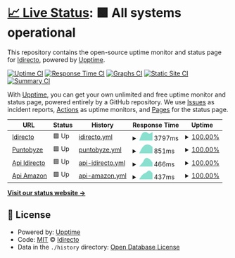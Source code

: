 # [📈 Live Status](https://idirecto.github.io/status): <!--live status--> **🟩 All systems operational**

This repository contains the open-source uptime monitor and status page for [Idirecto](https://idirecto.github.io/status), powered by [Upptime](https://github.com/upptime/upptime).

[![Uptime CI](https://github.com/idirecto/status/workflows/Uptime%20CI/badge.svg)](https://github.com/idirecto/status/actions?query=workflow%3A%22Uptime+CI%22)
[![Response Time CI](https://github.com/idirecto/status/workflows/Response%20Time%20CI/badge.svg)](https://github.com/idirecto/status/actions?query=workflow%3A%22Response+Time+CI%22)
[![Graphs CI](https://github.com/idirecto/status/workflows/Graphs%20CI/badge.svg)](https://github.com/idirecto/status/actions?query=workflow%3A%22Graphs+CI%22)
[![Static Site CI](https://github.com/idirecto/status/workflows/Static%20Site%20CI/badge.svg)](https://github.com/idirecto/status/actions?query=workflow%3A%22Static+Site+CI%22)
[![Summary CI](https://github.com/idirecto/status/workflows/Summary%20CI/badge.svg)](https://github.com/idirecto/status/actions?query=workflow%3A%22Summary+CI%22)

With [Upptime](https://upptime.js.org), you can get your own unlimited and free uptime monitor and status page, powered entirely by a GitHub repository. We use [Issues](https://github.com/idirecto/status/issues) as incident reports, [Actions](https://github.com/idirecto/status/actions) as uptime monitors, and [Pages](https://idirecto.github.io/status) for the status page.

<!--start: status pages-->
<!-- This summary is generated by Upptime (https://github.com/upptime/upptime) -->
<!-- Do not edit this manually, your changes will be overwritten -->
<!-- prettier-ignore -->
| URL | Status | History | Response Time | Uptime |
| --- | ------ | ------- | ------------- | ------ |
| <img alt="" src="https://favicons.githubusercontent.com/idirecto.es" height="13"> [Idirecto](https://idirecto.es) | 🟩 Up | [idirecto.yml](https://github.com/idirecto/status/commits/HEAD/history/idirecto.yml) | <details><summary><img alt="Response time graph" src="./graphs/idirecto/response-time-week.png" height="20"> 3797ms</summary><br><a href="https://idirecto.github.io/status/history/idirecto"><img alt="Response time 3797" src="https://img.shields.io/endpoint?url=https%3A%2F%2Fraw.githubusercontent.com%2Fidirecto%2Fstatus%2FHEAD%2Fapi%2Fidirecto%2Fresponse-time.json"></a><br><a href="https://idirecto.github.io/status/history/idirecto"><img alt="24-hour response time 3213" src="https://img.shields.io/endpoint?url=https%3A%2F%2Fraw.githubusercontent.com%2Fidirecto%2Fstatus%2FHEAD%2Fapi%2Fidirecto%2Fresponse-time-day.json"></a><br><a href="https://idirecto.github.io/status/history/idirecto"><img alt="7-day response time 3797" src="https://img.shields.io/endpoint?url=https%3A%2F%2Fraw.githubusercontent.com%2Fidirecto%2Fstatus%2FHEAD%2Fapi%2Fidirecto%2Fresponse-time-week.json"></a><br><a href="https://idirecto.github.io/status/history/idirecto"><img alt="30-day response time 3797" src="https://img.shields.io/endpoint?url=https%3A%2F%2Fraw.githubusercontent.com%2Fidirecto%2Fstatus%2FHEAD%2Fapi%2Fidirecto%2Fresponse-time-month.json"></a><br><a href="https://idirecto.github.io/status/history/idirecto"><img alt="1-year response time 3797" src="https://img.shields.io/endpoint?url=https%3A%2F%2Fraw.githubusercontent.com%2Fidirecto%2Fstatus%2FHEAD%2Fapi%2Fidirecto%2Fresponse-time-year.json"></a></details> | <details><summary><a href="https://idirecto.github.io/status/history/idirecto">100.00%</a></summary><a href="https://idirecto.github.io/status/history/idirecto"><img alt="All-time uptime 100.00%" src="https://img.shields.io/endpoint?url=https%3A%2F%2Fraw.githubusercontent.com%2Fidirecto%2Fstatus%2FHEAD%2Fapi%2Fidirecto%2Fuptime.json"></a><br><a href="https://idirecto.github.io/status/history/idirecto"><img alt="24-hour uptime 100.00%" src="https://img.shields.io/endpoint?url=https%3A%2F%2Fraw.githubusercontent.com%2Fidirecto%2Fstatus%2FHEAD%2Fapi%2Fidirecto%2Fuptime-day.json"></a><br><a href="https://idirecto.github.io/status/history/idirecto"><img alt="7-day uptime 100.00%" src="https://img.shields.io/endpoint?url=https%3A%2F%2Fraw.githubusercontent.com%2Fidirecto%2Fstatus%2FHEAD%2Fapi%2Fidirecto%2Fuptime-week.json"></a><br><a href="https://idirecto.github.io/status/history/idirecto"><img alt="30-day uptime 100.00%" src="https://img.shields.io/endpoint?url=https%3A%2F%2Fraw.githubusercontent.com%2Fidirecto%2Fstatus%2FHEAD%2Fapi%2Fidirecto%2Fuptime-month.json"></a><br><a href="https://idirecto.github.io/status/history/idirecto"><img alt="1-year uptime 100.00%" src="https://img.shields.io/endpoint?url=https%3A%2F%2Fraw.githubusercontent.com%2Fidirecto%2Fstatus%2FHEAD%2Fapi%2Fidirecto%2Fuptime-year.json"></a></details>
| <img alt="" src="https://favicons.githubusercontent.com/puntobyze.com" height="13"> [Puntobyze](https://puntobyze.com) | 🟩 Up | [puntobyze.yml](https://github.com/idirecto/status/commits/HEAD/history/puntobyze.yml) | <details><summary><img alt="Response time graph" src="./graphs/puntobyze/response-time-week.png" height="20"> 851ms</summary><br><a href="https://idirecto.github.io/status/history/puntobyze"><img alt="Response time 851" src="https://img.shields.io/endpoint?url=https%3A%2F%2Fraw.githubusercontent.com%2Fidirecto%2Fstatus%2FHEAD%2Fapi%2Fpuntobyze%2Fresponse-time.json"></a><br><a href="https://idirecto.github.io/status/history/puntobyze"><img alt="24-hour response time 932" src="https://img.shields.io/endpoint?url=https%3A%2F%2Fraw.githubusercontent.com%2Fidirecto%2Fstatus%2FHEAD%2Fapi%2Fpuntobyze%2Fresponse-time-day.json"></a><br><a href="https://idirecto.github.io/status/history/puntobyze"><img alt="7-day response time 851" src="https://img.shields.io/endpoint?url=https%3A%2F%2Fraw.githubusercontent.com%2Fidirecto%2Fstatus%2FHEAD%2Fapi%2Fpuntobyze%2Fresponse-time-week.json"></a><br><a href="https://idirecto.github.io/status/history/puntobyze"><img alt="30-day response time 851" src="https://img.shields.io/endpoint?url=https%3A%2F%2Fraw.githubusercontent.com%2Fidirecto%2Fstatus%2FHEAD%2Fapi%2Fpuntobyze%2Fresponse-time-month.json"></a><br><a href="https://idirecto.github.io/status/history/puntobyze"><img alt="1-year response time 851" src="https://img.shields.io/endpoint?url=https%3A%2F%2Fraw.githubusercontent.com%2Fidirecto%2Fstatus%2FHEAD%2Fapi%2Fpuntobyze%2Fresponse-time-year.json"></a></details> | <details><summary><a href="https://idirecto.github.io/status/history/puntobyze">100.00%</a></summary><a href="https://idirecto.github.io/status/history/puntobyze"><img alt="All-time uptime 100.00%" src="https://img.shields.io/endpoint?url=https%3A%2F%2Fraw.githubusercontent.com%2Fidirecto%2Fstatus%2FHEAD%2Fapi%2Fpuntobyze%2Fuptime.json"></a><br><a href="https://idirecto.github.io/status/history/puntobyze"><img alt="24-hour uptime 100.00%" src="https://img.shields.io/endpoint?url=https%3A%2F%2Fraw.githubusercontent.com%2Fidirecto%2Fstatus%2FHEAD%2Fapi%2Fpuntobyze%2Fuptime-day.json"></a><br><a href="https://idirecto.github.io/status/history/puntobyze"><img alt="7-day uptime 100.00%" src="https://img.shields.io/endpoint?url=https%3A%2F%2Fraw.githubusercontent.com%2Fidirecto%2Fstatus%2FHEAD%2Fapi%2Fpuntobyze%2Fuptime-week.json"></a><br><a href="https://idirecto.github.io/status/history/puntobyze"><img alt="30-day uptime 100.00%" src="https://img.shields.io/endpoint?url=https%3A%2F%2Fraw.githubusercontent.com%2Fidirecto%2Fstatus%2FHEAD%2Fapi%2Fpuntobyze%2Fuptime-month.json"></a><br><a href="https://idirecto.github.io/status/history/puntobyze"><img alt="1-year uptime 100.00%" src="https://img.shields.io/endpoint?url=https%3A%2F%2Fraw.githubusercontent.com%2Fidirecto%2Fstatus%2FHEAD%2Fapi%2Fpuntobyze%2Fuptime-year.json"></a></details>
| <img alt="" src="https://favicons.githubusercontent.com/api.idirecto.es" height="13"> [Api Idirecto](https://api.idirecto.es) | 🟩 Up | [api-idirecto.yml](https://github.com/idirecto/status/commits/HEAD/history/api-idirecto.yml) | <details><summary><img alt="Response time graph" src="./graphs/api-idirecto/response-time-week.png" height="20"> 466ms</summary><br><a href="https://idirecto.github.io/status/history/api-idirecto"><img alt="Response time 466" src="https://img.shields.io/endpoint?url=https%3A%2F%2Fraw.githubusercontent.com%2Fidirecto%2Fstatus%2FHEAD%2Fapi%2Fapi-idirecto%2Fresponse-time.json"></a><br><a href="https://idirecto.github.io/status/history/api-idirecto"><img alt="24-hour response time 441" src="https://img.shields.io/endpoint?url=https%3A%2F%2Fraw.githubusercontent.com%2Fidirecto%2Fstatus%2FHEAD%2Fapi%2Fapi-idirecto%2Fresponse-time-day.json"></a><br><a href="https://idirecto.github.io/status/history/api-idirecto"><img alt="7-day response time 466" src="https://img.shields.io/endpoint?url=https%3A%2F%2Fraw.githubusercontent.com%2Fidirecto%2Fstatus%2FHEAD%2Fapi%2Fapi-idirecto%2Fresponse-time-week.json"></a><br><a href="https://idirecto.github.io/status/history/api-idirecto"><img alt="30-day response time 466" src="https://img.shields.io/endpoint?url=https%3A%2F%2Fraw.githubusercontent.com%2Fidirecto%2Fstatus%2FHEAD%2Fapi%2Fapi-idirecto%2Fresponse-time-month.json"></a><br><a href="https://idirecto.github.io/status/history/api-idirecto"><img alt="1-year response time 466" src="https://img.shields.io/endpoint?url=https%3A%2F%2Fraw.githubusercontent.com%2Fidirecto%2Fstatus%2FHEAD%2Fapi%2Fapi-idirecto%2Fresponse-time-year.json"></a></details> | <details><summary><a href="https://idirecto.github.io/status/history/api-idirecto">100.00%</a></summary><a href="https://idirecto.github.io/status/history/api-idirecto"><img alt="All-time uptime 100.00%" src="https://img.shields.io/endpoint?url=https%3A%2F%2Fraw.githubusercontent.com%2Fidirecto%2Fstatus%2FHEAD%2Fapi%2Fapi-idirecto%2Fuptime.json"></a><br><a href="https://idirecto.github.io/status/history/api-idirecto"><img alt="24-hour uptime 100.00%" src="https://img.shields.io/endpoint?url=https%3A%2F%2Fraw.githubusercontent.com%2Fidirecto%2Fstatus%2FHEAD%2Fapi%2Fapi-idirecto%2Fuptime-day.json"></a><br><a href="https://idirecto.github.io/status/history/api-idirecto"><img alt="7-day uptime 100.00%" src="https://img.shields.io/endpoint?url=https%3A%2F%2Fraw.githubusercontent.com%2Fidirecto%2Fstatus%2FHEAD%2Fapi%2Fapi-idirecto%2Fuptime-week.json"></a><br><a href="https://idirecto.github.io/status/history/api-idirecto"><img alt="30-day uptime 100.00%" src="https://img.shields.io/endpoint?url=https%3A%2F%2Fraw.githubusercontent.com%2Fidirecto%2Fstatus%2FHEAD%2Fapi%2Fapi-idirecto%2Fuptime-month.json"></a><br><a href="https://idirecto.github.io/status/history/api-idirecto"><img alt="1-year uptime 100.00%" src="https://img.shields.io/endpoint?url=https%3A%2F%2Fraw.githubusercontent.com%2Fidirecto%2Fstatus%2FHEAD%2Fapi%2Fapi-idirecto%2Fuptime-year.json"></a></details>
| <img alt="" src="https://favicons.githubusercontent.com/amazon.idirecto.es" height="13"> [Api Amazon](https://amazon.idirecto.es/) | 🟩 Up | [api-amazon.yml](https://github.com/idirecto/status/commits/HEAD/history/api-amazon.yml) | <details><summary><img alt="Response time graph" src="./graphs/api-amazon/response-time-week.png" height="20"> 437ms</summary><br><a href="https://idirecto.github.io/status/history/api-amazon"><img alt="Response time 437" src="https://img.shields.io/endpoint?url=https%3A%2F%2Fraw.githubusercontent.com%2Fidirecto%2Fstatus%2FHEAD%2Fapi%2Fapi-amazon%2Fresponse-time.json"></a><br><a href="https://idirecto.github.io/status/history/api-amazon"><img alt="24-hour response time 425" src="https://img.shields.io/endpoint?url=https%3A%2F%2Fraw.githubusercontent.com%2Fidirecto%2Fstatus%2FHEAD%2Fapi%2Fapi-amazon%2Fresponse-time-day.json"></a><br><a href="https://idirecto.github.io/status/history/api-amazon"><img alt="7-day response time 437" src="https://img.shields.io/endpoint?url=https%3A%2F%2Fraw.githubusercontent.com%2Fidirecto%2Fstatus%2FHEAD%2Fapi%2Fapi-amazon%2Fresponse-time-week.json"></a><br><a href="https://idirecto.github.io/status/history/api-amazon"><img alt="30-day response time 437" src="https://img.shields.io/endpoint?url=https%3A%2F%2Fraw.githubusercontent.com%2Fidirecto%2Fstatus%2FHEAD%2Fapi%2Fapi-amazon%2Fresponse-time-month.json"></a><br><a href="https://idirecto.github.io/status/history/api-amazon"><img alt="1-year response time 437" src="https://img.shields.io/endpoint?url=https%3A%2F%2Fraw.githubusercontent.com%2Fidirecto%2Fstatus%2FHEAD%2Fapi%2Fapi-amazon%2Fresponse-time-year.json"></a></details> | <details><summary><a href="https://idirecto.github.io/status/history/api-amazon">100.00%</a></summary><a href="https://idirecto.github.io/status/history/api-amazon"><img alt="All-time uptime 100.00%" src="https://img.shields.io/endpoint?url=https%3A%2F%2Fraw.githubusercontent.com%2Fidirecto%2Fstatus%2FHEAD%2Fapi%2Fapi-amazon%2Fuptime.json"></a><br><a href="https://idirecto.github.io/status/history/api-amazon"><img alt="24-hour uptime 100.00%" src="https://img.shields.io/endpoint?url=https%3A%2F%2Fraw.githubusercontent.com%2Fidirecto%2Fstatus%2FHEAD%2Fapi%2Fapi-amazon%2Fuptime-day.json"></a><br><a href="https://idirecto.github.io/status/history/api-amazon"><img alt="7-day uptime 100.00%" src="https://img.shields.io/endpoint?url=https%3A%2F%2Fraw.githubusercontent.com%2Fidirecto%2Fstatus%2FHEAD%2Fapi%2Fapi-amazon%2Fuptime-week.json"></a><br><a href="https://idirecto.github.io/status/history/api-amazon"><img alt="30-day uptime 100.00%" src="https://img.shields.io/endpoint?url=https%3A%2F%2Fraw.githubusercontent.com%2Fidirecto%2Fstatus%2FHEAD%2Fapi%2Fapi-amazon%2Fuptime-month.json"></a><br><a href="https://idirecto.github.io/status/history/api-amazon"><img alt="1-year uptime 100.00%" src="https://img.shields.io/endpoint?url=https%3A%2F%2Fraw.githubusercontent.com%2Fidirecto%2Fstatus%2FHEAD%2Fapi%2Fapi-amazon%2Fuptime-year.json"></a></details>

<!--end: status pages-->

[**Visit our status website →**](https://idirecto.github.io/status)

## 📄 License

- Powered by: [Upptime](https://github.com/upptime/upptime)
- Code: [MIT](./LICENSE) © [Idirecto](https://idirecto.github.io/status)
- Data in the `./history` directory: [Open Database License](https://opendatacommons.org/licenses/odbl/1-0/)
